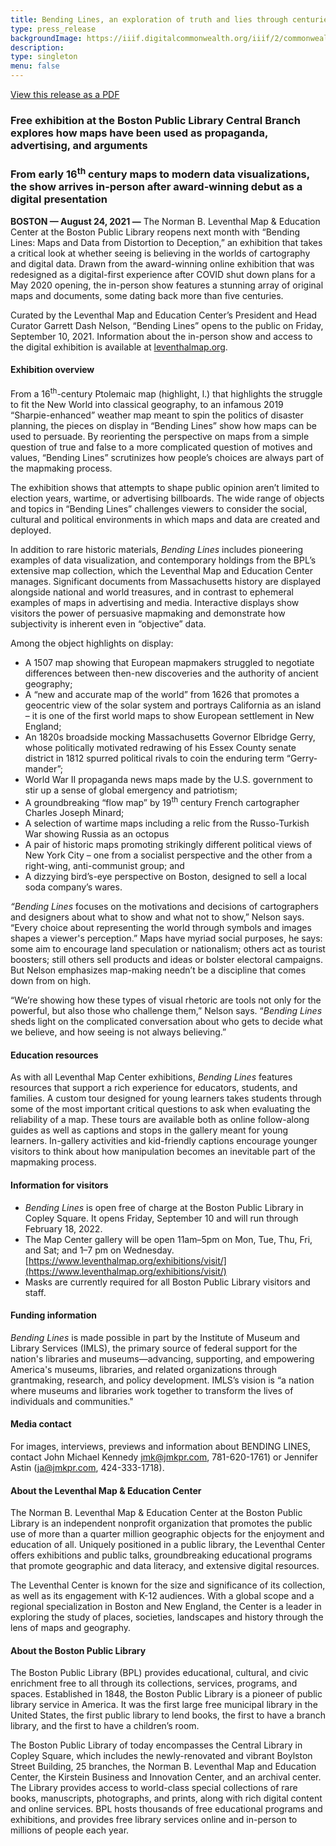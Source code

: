```yaml
---
title: Bending Lines, an exploration of truth and lies through centuries of maps and data, opens at Leventhal Map & Education Center September 10, 2021
type: press_release
backgroundImage: https://iiif.digitalcommonwealth.org/iiif/2/commonwealth:fn107c45p/2877,1230,8220,3181/,1200/0/default.jpg
description: 
type: singleton
menu: false
---
```


<a class="btn btn-primary btn-primary-outline mb-3" href="">View this release as a PDF</a>


### Free exhibition at the Boston Public Library Central Branch explores how maps have been used as propaganda, advertising, and arguments

### From early 16<sup>th</sup> century maps to modern data visualizations, the show arrives in-person after award-winning debut as a digital presentation

**BOSTON — August 24, 2021 —** The Norman B. Leventhal Map & Education Center at the Boston Public Library reopens next month with “Bending Lines: Maps and Data from Distortion to Deception,” an exhibition that takes a critical look at whether seeing is believing in the worlds of cartography and digital data. Drawn from the award-winning online exhibition that was redesigned as a digital-first experience after COVID shut down plans for a May 2020 opening, the in-person show features a stunning array of original maps and documents, some dating back more than five centuries.

Curated by the Leventhal Map and Education Center’s President and Head Curator Garrett Dash Nelson, “Bending Lines” opens to the public on Friday, September 10, 2021. Information about the in-person show and access to the digital exhibition is available at [leventhalmap.org](https://www.leventhalmap.org/).

#### Exhibition overview

From a 16<sup>th</sup>-century Ptolemaic map (highlight, l.) that highlights the struggle to fit the New World into classical geography, to an infamous 2019 “Sharpie-enhanced” weather map meant to spin the politics of disaster planning, the pieces on display in “Bending Lines” show how maps can be used to persuade. By reorienting the perspective on maps from a simple question of true and false to a more complicated question of motives and values, “Bending Lines” scrutinizes how people’s choices are always part of the mapmaking process. 

The exhibition shows that attempts to shape public opinion aren’t limited to election years, wartime, or advertising billboards. The wide range of objects and topics in “Bending Lines” challenges viewers to consider the social, cultural and political environments in which maps and data are created and deployed.

In addition to rare historic materials, _Bending Lines_ includes pioneering examples of data visualization, and contemporary holdings from the BPL’s extensive map collection, which the Leventhal Map and Education Center manages. Significant documents from Massachusetts history are displayed alongside national and world treasures, and in contrast to ephemeral examples of maps in advertising and media. Interactive displays show visitors the power of persuasive mapmaking and demonstrate how subjectivity is inherent even in “objective” data. 

Among the object highlights on display:

* A 1507 map showing that European mapmakers struggled to negotiate differences between then-new discoveries and the authority of ancient geography;
* A “new and accurate map of the world” from 1626 that promotes a geocentric view of the solar system and portrays California as an island – it is one of the first world maps to show European settlement in New England;
* An 1820s broadside mocking Massachusetts Governor Elbridge Gerry, whose politically motivated redrawing of his Essex County senate district in 1812 spurred political rivals to coin the enduring term “Gerry-mander”;
* World War II propaganda news maps made by the U.S. government to stir up a sense of global emergency and patriotism;
* A groundbreaking “flow map” by 19<sup>th</sup> century French cartographer Charles Joseph Minard;
* A selection of wartime maps including a relic from the Russo-Turkish War showing Russia as an octopus
* A pair of historic maps promoting strikingly different political views of New York City – one from a socialist perspective and the other from a right-wing, anti-communist group; and
* A dizzying bird’s-eye perspective on Boston, designed to sell a local soda company’s wares.

_“Bending Lines_ focuses on the motivations and decisions of cartographers and designers about what to show and what not to show,” Nelson says. “Every choice about representing the world through symbols and images shapes a viewer's perception.” Maps have myriad social purposes, he says: some aim to encourage land speculation or nationalism; others act as tourist boosters; still others sell products and ideas or bolster electoral campaigns. But Nelson emphasizes map-making needn’t be a discipline that comes down from on high.

“We’re showing how these types of visual rhetoric are tools not only for the powerful, but also those who challenge them,” Nelson says. “_Bending Lines_ sheds light on the complicated conversation about who gets to decide what we believe, and how seeing is not always believing.”

#### Education resources

As with all Leventhal Map Center exhibitions, _Bending Lines_ features resources that  support a rich experience for educators, students, and families. A custom tour designed for young learners takes students through some of the most important critical questions to ask when evaluating the reliability of a map. These tours are available both as online follow-along guides as well as captions and stops in the gallery meant for young learners. In-gallery activities and kid-friendly captions encourage younger visitors to think about how manipulation becomes an inevitable part of the mapmaking process.

#### Information for visitors

* _Bending Lines_ is open free of charge at the Boston Public Library in Copley Square. It opens Friday, September 10 and will run through February 18, 2022. 
* The Map Center gallery will be open 11am–5pm on Mon, Tue, Thu, Fri, and Sat; and 1–7 pm on Wednesday. [https://www.leventhalmap.org/exhibitions/visit/](https://www.leventhalmap.org/exhibitions/visit/)
* Masks are currently required for all Boston Public Library visitors and staff.

#### Funding information

_Bending Lines_ is made possible in part by the Institute of Museum and Library Services (IMLS), the primary source of federal support for the nation's libraries and museums—advancing, supporting, and empowering America's museums, libraries, and related organizations through grantmaking, research, and policy development. IMLS’s vision is “a nation where museums and libraries work together to transform the lives of individuals and communities."

#### Media contact

For images, interviews, previews and information about BENDING LINES, contact John Michael Kennedy <jmk@jmkpr.com>, 781-620-1761) or Jennifer Astin (<ja@jmkpr.com>, 424-333-1718).

#### About the Leventhal Map & Education Center

The Norman B. Leventhal Map & Education Center at the Boston Public Library is an independent nonprofit organization that promotes the public use of more than a quarter million geographic objects for the enjoyment and education of all. Uniquely positioned in a public library, the Leventhal Center offers exhibitions and public talks, groundbreaking educational programs that promote geographic and data literacy, and extensive digital resources. 

 

The Leventhal Center is known for the size and significance of its collection, as well as its engagement with K-12 audiences. With a global scope and a regional specialization in Boston and New England, the Center is a leader in exploring the study of places, societies, landscapes and history through the lens of maps and geography.  

#### About the Boston Public Library

The Boston Public Library (BPL) provides educational, cultural, and civic enrichment free to all through its collections, services, programs, and spaces. Established in 1848, the Boston Public Library is a pioneer of public library service in America. It was the first large free municipal library in the United States, the first public library to lend books, the first to have a branch library, and the first to have a children’s room.

The Boston Public Library of today encompasses the Central Library in Copley Square, which includes the newly-renovated and vibrant Boylston Street Building, 25 branches, the Norman B. Leventhal Map and Education Center, the Kirstein Business and Innovation Center, and an archival center. The Library provides access to world-class special collections of rare books, manuscripts, photographs, and prints, along with rich digital content and online services. BPL hosts thousands of free educational programs and exhibitions, and provides free library services online and in-person to millions of people each year.